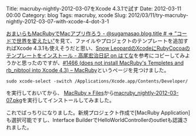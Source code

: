 Title: macruby-nightly-2012-03-07をXcode 4.3.1で試す
Date: 2012-03-11 00:00
Category: blog
Tags: macruby, xcode
Slug: 2012/03/11/try-macruby-nightly-2012-03-07-with-xcode-4-dot-3-1

[おまいらもMacRubyでMacアプリ作ろう - @sugamasao.blog.title # => ”コードで世界を変えたい”](http://d.hatena.ne.jp/seiunsky/20111225/1324740191)を見て、ファイルやプロジェクトのテンプレートを追加すればXcode 4.3.1も使えそうだと思い、[Snow LeopardのXcodeにRubyCocoaのテンプレートをインストール - 高尾宏治日記 on はてな](http://d.hatena.ne.jp/kouji0625/20090919/p1)を参考にコピーしてみようかと思ったのですが、[#1466 (does not install MacRuby's Templetes and rb_nibtool into Xcode 4.3) – MacRuby](http://www.macruby.org/trac/ticket/1466)というページを見つけました。

```
sudo xcode-select -switch /Applications/Xcode.app/Contents/Developer/ 
```
を実行しておいてから、
[MacRuby » Files](http://www.macruby.org/files/nightlies/)から[macruby_nightly-2012-03-07.pkg](http://www.macruby.org/files/nightlies/macruby_nightly-2012-03-07.pkg)を実行してインストールしてみました。

これでばっちりになりました。新規プロジェクト作成で[MacRuby Application]も選択可能ですし、Interface BuilderでHelloWorldControllerのoutletも認識されました。
